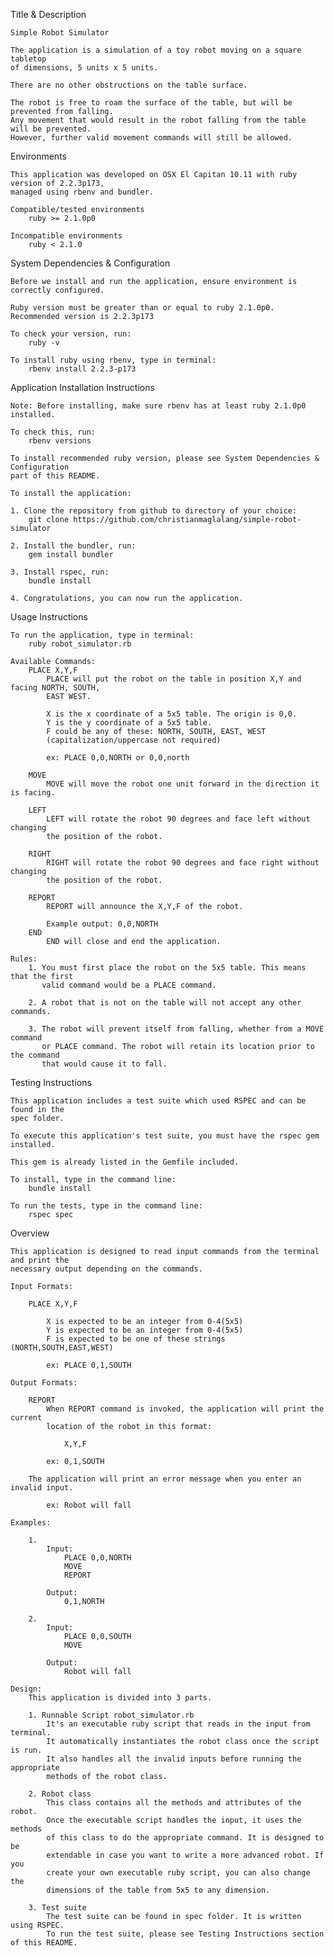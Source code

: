 Title & Description

	Simple Robot Simulator

	The application is a simulation of a toy robot moving on a square tabletop 
	of dimensions, 5 units x 5 units.
	
	There are no other obstructions on the table surface.
	
	The robot is free to roam the surface of the table, but will be prevented from falling. 
	Any movement that would result in the robot falling from the table will be prevented. 
	However, further valid movement commands will still be allowed.

Environments

	This application was developed on OSX El Capitan 10.11 with ruby version of 2.2.3p173,
	managed using rbenv and bundler.

	Compatible/tested environments
		ruby >= 2.1.0p0

	Incompatible environments
		ruby < 2.1.0

System Dependencies & Configuration

	Before we install and run the application, ensure environment is correctly configured.

	Ruby version must be greater than or equal to ruby 2.1.0p0. 
	Recommended version is 2.2.3p173

	To check your version, run:
		ruby -v

	To install ruby using rbenv, type in terminal:
		rbenv install 2.2.3-p173

Application Installation Instructions

	Note: Before installing, make sure rbenv has at least ruby 2.1.0p0 installed.

	To check this, run:
		rbenv versions

	To install recommended ruby version, please see System Dependencies & Configuration 
	part of this README.

	To install the application:

	1. Clone the repository from github to directory of your choice:
		git clone https://github.com/christianmaglalang/simple-robot-simulator

	2. Install the bundler, run:
		gem install bundler

	3. Install rspec, run:
		bundle install

	4. Congratulations, you can now run the application.


Usage Instructions

	To run the application, type in terminal:
		ruby robot_simulator.rb

	Available Commands:
		PLACE X,Y,F
			PLACE will put the robot on the table in position X,Y and facing NORTH, SOUTH,
			EAST WEST.

			X is the x coordinate of a 5x5 table. The origin is 0,0.
			Y is the y coordinate of a 5x5 table.
			F could be any of these: NORTH, SOUTH, EAST, WEST
			(capitalization/uppercase not required)

			ex: PLACE 0,0,NORTH or 0,0,north

		MOVE
			MOVE will move the robot one unit forward in the direction it is facing.

		LEFT
			LEFT will rotate the robot 90 degrees and face left without changing 
			the position of the robot.

		RIGHT
			RIGHT will rotate the robot 90 degrees and face right without changing 
			the position of the robot.

		REPORT
			REPORT will announce the X,Y,F of the robot.

			Example output: 0,0,NORTH
		END
			END will close and end the application.

	Rules:
		1. You must first place the robot on the 5x5 table. This means that the first 
		   valid command would be a PLACE command.

		2. A robot that is not on the table will not accept any other commands.

		3. The robot will prevent itself from falling, whether from a MOVE command 
		   or PLACE command. The robot will retain its location prior to the command 
		   that would cause it to fall.


Testing Instructions
	
	This application includes a test suite which used RSPEC and can be found in the 
	spec folder.

	To execute this application's test suite, you must have the rspec gem installed.

	This gem is already listed in the Gemfile included.

	To install, type in the command line: 
		bundle install

	To run the tests, type in the command line:
		rspec spec

Overview

	This application is designed to read input commands from the terminal and print the 
	necessary output depending on the commands.

	Input Formats:

		PLACE X,Y,F

			X is expected to be an integer from 0-4(5x5)
			Y is expected to be an integer from 0-4(5x5)
			F is expected to be one of these strings (NORTH,SOUTH,EAST,WEST)

			ex: PLACE 0,1,SOUTH

	Output Formats:

		REPORT
			When REPORT command is invoked, the application will print the current 
			location of the robot in this format:

				X,Y,F

			ex: 0,1,SOUTH

		The application will print an error message when you enter an invalid input.

			ex: Robot will fall

	Examples:

		1. 
			Input: 
				PLACE 0,0,NORTH
				MOVE
				REPORT

			Output:
				0,1,NORTH

		2.
			Input:
				PLACE 0,0,SOUTH
				MOVE

			Output:
				Robot will fall

	Design:
		This application is divided into 3 parts.

		1. Runnable Script robot_simulator.rb
			It's an executable ruby script that reads in the input from terminal. 
			It automatically instantiates the robot class once the script is run. 
			It also handles all the invalid inputs before running the appropriate 
			methods of the robot class.

		2. Robot class
			This class contains all the methods and attributes of the robot. 
			Once the executable script handles the input, it uses the methods 
			of this class to do the appropriate command. It is designed to be 
			extendable in case you want to write a more advanced robot. If you 
			create your own executable ruby script, you can also change the 
			dimensions of the table from 5x5 to any dimension.

		3. Test suite
			The test suite can be found in spec folder. It is written using RSPEC. 
			To run the test suite, please see Testing Instructions section of this README.

